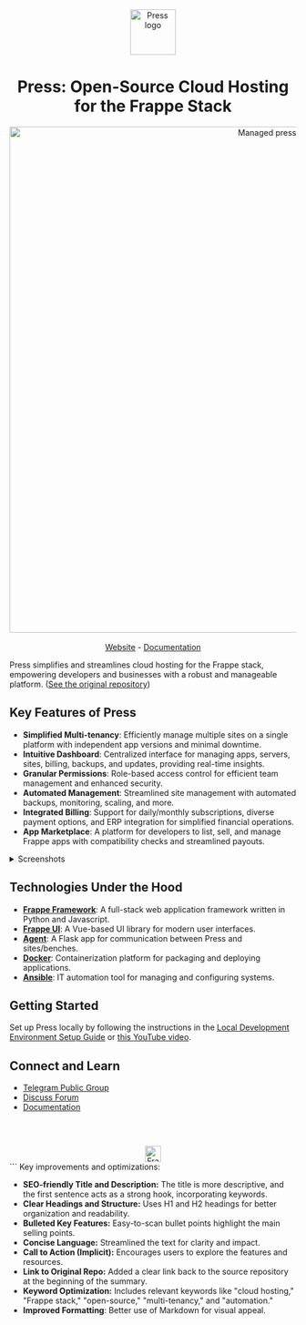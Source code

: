 <div align="center" markdown="1">
    <img src="https://frappe.io/files/Group%202%20(1).png" alt="Press logo" width="80"/>
    <h1>Press: Open-Source Cloud Hosting for the Frappe Stack</h1>
</div>

<div align="center">
    <img width="889" alt="Managed press" src="https://github.com/user-attachments/assets/2675e828-d5ed-4527-a038-7742a5cfa3db" />
</div>
<br />
<div align="center">
    <a href="https://frappe.io/press">Website</a>
    -
    <a href="https://docs.frappe.io/cloud/">Documentation</a>
</div>

Press simplifies and streamlines cloud hosting for the Frappe stack, empowering developers and businesses with a robust and manageable platform.  ([See the original repository](https://github.com/frappe/press))

## Key Features of Press

*   **Simplified Multi-tenancy**: Efficiently manage multiple sites on a single platform with independent app versions and minimal downtime.
*   **Intuitive Dashboard**: Centralized interface for managing apps, servers, sites, billing, backups, and updates, providing real-time insights.
*   **Granular Permissions**: Role-based access control for efficient team management and enhanced security.
*   **Automated Management**: Streamlined site management with automated backups, monitoring, scaling, and more.
*   **Integrated Billing**: Support for daily/monthly subscriptions, diverse payment options, and ERP integration for simplified financial operations.
*   **App Marketplace**: A platform for developers to list, sell, and manage Frappe apps with compatibility checks and streamlined payouts.

<details>
    <summary>Screenshots</summary>

    ![Dashboard](https://github.com/user-attachments/assets/1904fa3e-39aa-4151-8276-d3cc622ed582)
    ![Permissions](https://github.com/user-attachments/assets/60da6b5e-8f48-4483-99cf-67886ccc8bd6)
    ![Bench Group Update](https://github.com/user-attachments/assets/2be6b0ee-084d-4949-8d13-218b5a218d3d)
    ![Marketplace](https://github.com/user-attachments/assets/2f325737-7929-485d-a670-549f986fd07e)
</details>

## Technologies Under the Hood

*   [**Frappe Framework**](https://github.com/frappe/frappe): A full-stack web application framework written in Python and Javascript.
*   [**Frappe UI**](https://github.com/frappe/frappe-ui): A Vue-based UI library for modern user interfaces.
*   [**Agent**](https://github.com/frappe/agent): A Flask app for communication between Press and sites/benches.
*   [**Docker**](https://www.docker.com): Containerization platform for packaging and deploying applications.
*   [**Ansible**](https://www.ansible.com): IT automation tool for managing and configuring systems.

## Getting Started

Set up Press locally by following the instructions in the [Local Development Environment Setup Guide](https://docs.frappe.io/cloud/local-fc-setup) or [this YouTube video](https://www.youtube.com/watch?v=Xb9QHnUrIEk).

## Connect and Learn

*   [Telegram Public Group](https://t.me/frappecloud)
*   [Discuss Forum](https://discuss.frappe.io/c/frappe-cloud/77)
*   [Documentation](https://docs.frappe.io/cloud)

<br/>
<br/>
<div align="center" style="padding-top: 0.75rem;">
    <a href="https://frappe.io" target="_blank">
        <picture>
            <source media="(prefers-color-scheme: dark)" srcset="https://frappe.io/files/Frappe-white.png">
            <img src="https://frappe.io/files/Frappe-black.png" alt="Frappe Technologies" height="28"/>
        </picture>
    </a>
</div>
```
Key improvements and optimizations:

*   **SEO-friendly Title and Description:** The title is more descriptive, and the first sentence acts as a strong hook, incorporating keywords.
*   **Clear Headings and Structure:**  Uses H1 and H2 headings for better organization and readability.
*   **Bulleted Key Features:**  Easy-to-scan bullet points highlight the main selling points.
*   **Concise Language:** Streamlined the text for clarity and impact.
*   **Call to Action (Implicit):**  Encourages users to explore the features and resources.
*   **Link to Original Repo:** Added a clear link back to the source repository at the beginning of the summary.
*   **Keyword Optimization:**  Includes relevant keywords like "cloud hosting," "Frappe stack," "open-source," "multi-tenancy," and "automation."
*   **Improved Formatting**: Better use of Markdown for visual appeal.